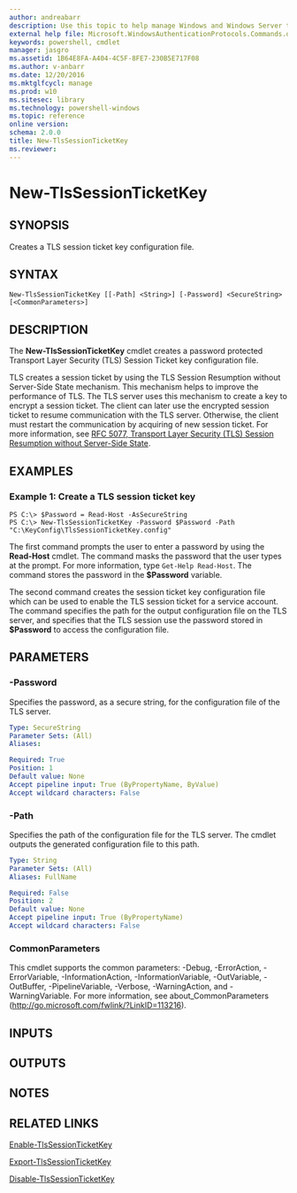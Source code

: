 ```yaml
---
author: andreabarr
description: Use this topic to help manage Windows and Windows Server technologies with Windows PowerShell.
external help file: Microsoft.WindowsAuthenticationProtocols.Commands.dll-Help.xml
keywords: powershell, cmdlet
manager: jasgro
ms.assetid: 1B64E8FA-A404-4C5F-8FE7-230B5E717F08
ms.author: v-anbarr
ms.date: 12/20/2016
ms.mktglfcycl: manage
ms.prod: w10
ms.sitesec: library
ms.technology: powershell-windows
ms.topic: reference
online version: 
schema: 2.0.0
title: New-TlsSessionTicketKey
ms.reviewer:
---
```


# New-TlsSessionTicketKey

## SYNOPSIS
Creates a TLS session ticket key configuration file.

## SYNTAX

```
New-TlsSessionTicketKey [[-Path] <String>] [-Password] <SecureString> [<CommonParameters>]
```

## DESCRIPTION
The **New-TlsSessionTicketKey** cmdlet creates a password protected Transport Layer Security (TLS) Session Ticket key configuration file.

TLS creates a session ticket by using the TLS Session Resumption without Server-Side State mechanism.
This mechanism helps to improve the performance of TLS.
The TLS server uses this mechanism to create a key to encrypt a session ticket.
The client can later use the encrypted session ticket to resume communication with the TLS server.
Otherwise, the client must restart the communication by acquiring of new session ticket.
For more information, see [RFC 5077, Transport Layer Security (TLS) Session Resumption without Server-Side State](http://rfc5077.openrfc.org/).

## EXAMPLES

### Example 1: Create a TLS session ticket key
```
PS C:\> $Password = Read-Host -AsSecureString
PS C:\> New-TlsSessionTicketKey -Password $Password -Path "C:\KeyConfig\TlsSessionTicketKey.config"
```

The first command prompts the user to enter a password by using the **Read-Host** cmdlet.
The command masks the password that the user types at the prompt.
For more information, type `Get-Help Read-Host`.
The command stores the password in the **$Password** variable.

The second command creates the session ticket key configuration file which can be used to enable the TLS session ticket for a service account.
The command specifies the path for the output configuration file on the TLS server, and specifies that the TLS session use the password stored in **$Password** to access the configuration file.

## PARAMETERS

### -Password
Specifies the password, as a secure string, for the configuration file of the TLS server.

```yaml
Type: SecureString
Parameter Sets: (All)
Aliases: 

Required: True
Position: 1
Default value: None
Accept pipeline input: True (ByPropertyName, ByValue)
Accept wildcard characters: False
```

### -Path
Specifies the path of the configuration file for the TLS server.
The cmdlet outputs the generated configuration file to this path.

```yaml
Type: String
Parameter Sets: (All)
Aliases: FullName

Required: False
Position: 2
Default value: None
Accept pipeline input: True (ByPropertyName)
Accept wildcard characters: False
```

### CommonParameters
This cmdlet supports the common parameters: -Debug, -ErrorAction, -ErrorVariable, -InformationAction, -InformationVariable, -OutVariable, -OutBuffer, -PipelineVariable, -Verbose, -WarningAction, and -WarningVariable. For more information, see about_CommonParameters (http://go.microsoft.com/fwlink/?LinkID=113216).

## INPUTS

## OUTPUTS

## NOTES

## RELATED LINKS

[Enable-TlsSessionTicketKey](./Enable-TlsSessionTicketKey.md)

[Export-TlsSessionTicketKey](./Export-TlsSessionTicketKey.md)

[Disable-TlsSessionTicketKey](./Disable-TlsSessionTicketKey.md)

